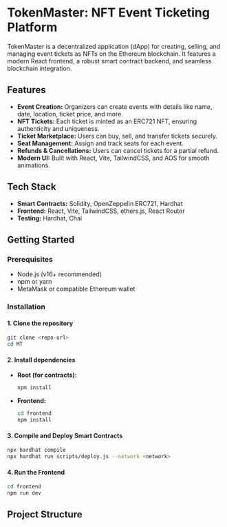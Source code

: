 # TokenMaster: NFT Event Ticketing Platform

TokenMaster is a decentralized application (dApp) for creating, selling, and managing event tickets as NFTs on the Ethereum blockchain. It features a modern React frontend, a robust smart contract backend, and seamless blockchain integration.

## Features

- **Event Creation:** Organizers can create events with details like name, date, location, ticket price, and more.
- **NFT Tickets:** Each ticket is minted as an ERC721 NFT, ensuring authenticity and uniqueness.
- **Ticket Marketplace:** Users can buy, sell, and transfer tickets securely.
- **Seat Management:** Assign and track seats for each event.
- **Refunds & Cancellations:** Users can cancel tickets for a partial refund.
- **Modern UI:** Built with React, Vite, TailwindCSS, and AOS for smooth animations.

## Tech Stack

- **Smart Contracts:** Solidity, OpenZeppelin ERC721, Hardhat
- **Frontend:** React, Vite, TailwindCSS, ethers.js, React Router
- **Testing:** Hardhat, Chai

## Getting Started

### Prerequisites

- Node.js (v16+ recommended)
- npm or yarn
- MetaMask or compatible Ethereum wallet

### Installation

#### 1. Clone the repository

```bash
git clone <repo-url>
cd MT
```

#### 2. Install dependencies

- **Root (for contracts):**
  ```bash
  npm install
  ```

- **Frontend:**
  ```bash
  cd frontend
  npm install
  ```

#### 3. Compile and Deploy Smart Contracts

```bash
npx hardhat compile
npx hardhat run scripts/deploy.js --network <network>
```

#### 4. Run the Frontend

```bash
cd frontend
npm run dev
```

## Project Structure
